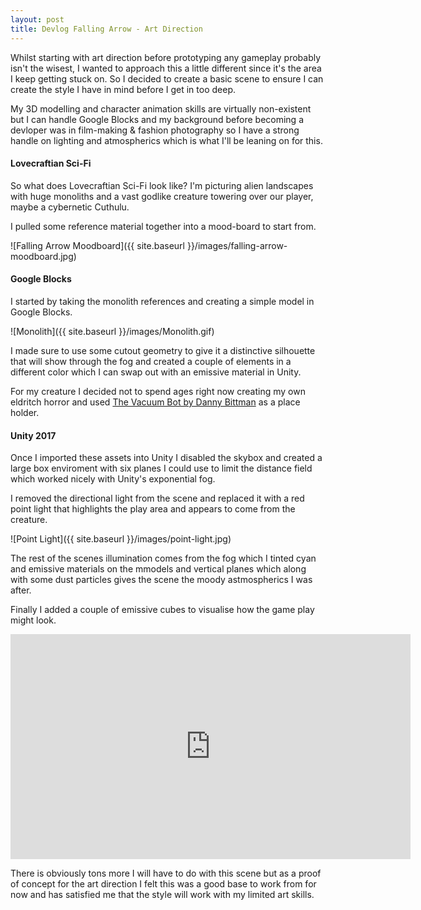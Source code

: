 ```yaml
---
layout: post
title: Devlog Falling Arrow - Art Direction
---
```


Whilst starting with art direction before prototyping any gameplay probably isn't the wisest, I wanted to approach this a little different since it's the area I keep getting stuck on. So I decided to create a basic scene to ensure I can create the style I have in mind before I get in too deep.

My 3D modelling and character animation skills are virtually non-existent but I can handle Google Blocks and my background before becoming a devloper was in film-making & fashion photography so I have a strong handle on lighting and atmospherics which is what I'll be leaning on for this.

#### Lovecraftian Sci-Fi

So what does Lovecraftian Sci-Fi look like? I'm picturing alien landscapes with huge monoliths and a vast godlike creature towering over our player, maybe a cybernetic Cuthulu.

I pulled some reference material together into a mood-board to start from.

![Falling Arrow Moodboard]({{ site.baseurl }}/images/falling-arrow-moodboard.jpg)

#### Google Blocks
I started by taking the monolith references and creating a simple model in Google Blocks.

![Monolith]({{ site.baseurl }}/images/Monolith.gif)

I made sure to use some cutout geometry to give it a distinctive silhouette that will show through the fog and created a couple of elements in a different color which I can swap out with an emissive material in Unity.

For my creature I decided not to spend ages right now creating my own eldritch horror and used [The Vacuum Bot by Danny Bittman](https://poly.google.com/view/6rUwBqoeun5) as a place holder.

#### Unity 2017

Once I imported these assets into Unity I disabled the skybox and created a large box enviroment with six planes I could use to limit the distance field which worked nicely with Unity's exponential fog.

I removed the directional light from the scene and replaced it with a red point light that highlights the play area and appears to come from the creature.

![Point Light]({{ site.baseurl }}/images/point-light.jpg)

The rest of the scenes illumination comes from the fog which I tinted cyan and emissive materials on the mmodels and vertical planes which along with some dust particles gives the scene the moody astmospherics I was after.

Finally I added a couple of emissive cubes to visualise how the game play might look.

<iframe width="640" height="360" src="https://www.youtube.com/embed/Q9hOjhfQ-IQ?rel=0" frameborder="0" allowfullscreen></iframe>

There is obviously tons more I will have to do with this scene but as a proof of concept for the art direction I felt this was a good base to work from for now and has satisfied me that the style will work with my limited art skills.
